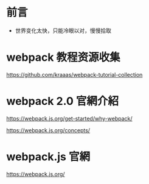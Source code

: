 
# 前言 #

- 世界变化太快，只能冷眼以对，慢慢拾取


# webpack 教程资源收集

https://github.com/kraaas/webpack-tutorial-collection

# webpack 2.0 官網介紹
https://webpack.js.org/get-started/why-webpack/

https://webpack.js.org/concepts/

# webpack.js 官網
https://webpack.js.org/




